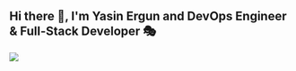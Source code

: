 ## Hi there 👋, I'm Yasin Ergun and DevOps Engineer & Full-Stack Developer 🎭
 
![](https://komarev.com/ghpvc/?username=tuvaergun&color=lightgrey)


<!--
**tuvaergun/tuvaergun** is a ✨ _special_ ✨ repository because its `README.md` (this file) appears on your GitHub profile.

Here are some ideas to get you started:

- 🔭 I’m currently working on ...
- 🌱 I’m currently learning ...
- 👯 I’m looking to collaborate on ...
- 🤔 I’m looking for help with ...
- 💬 Ask me about ...
- 📫 How to reach me: ...
- 😄 Pronouns: ...
- ⚡ Fun fact: ...
-->

